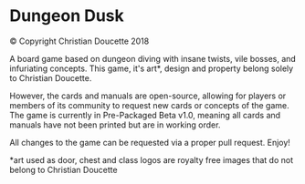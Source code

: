 # Dungeon Dusk
© Copyright Christian Doucette 2018

A board game based on dungeon diving with insane twists, vile bosses, and infuriating concepts.
This game, it's art*, design and property belong solely to Christian Doucette.

However, the cards and manuals are open-source, allowing for players or members of its community to request new cards or concepts of the game. 
The game is currently in Pre-Packaged Beta v1.0, meaning all cards and manuals have not been printed but are in working order.

All changes to the game can be requested via a proper pull request. Enjoy!



*art used as door, chest and class logos are royalty free images that do not belong to Christian Doucette
